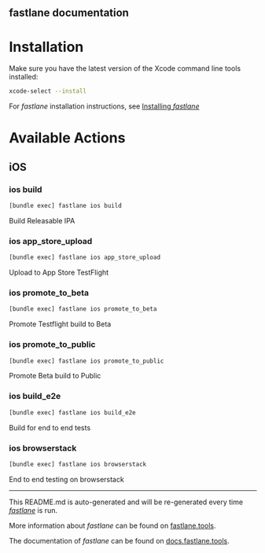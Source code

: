 fastlane documentation
----

# Installation

Make sure you have the latest version of the Xcode command line tools installed:

```sh
xcode-select --install
```

For _fastlane_ installation instructions, see [Installing _fastlane_](https://docs.fastlane.tools/#installing-fastlane)

# Available Actions

## iOS

### ios build

```sh
[bundle exec] fastlane ios build
```

Build Releasable IPA

### ios app_store_upload

```sh
[bundle exec] fastlane ios app_store_upload
```

Upload to App Store TestFlight

### ios promote_to_beta

```sh
[bundle exec] fastlane ios promote_to_beta
```

Promote Testflight build to Beta

### ios promote_to_public

```sh
[bundle exec] fastlane ios promote_to_public
```

Promote Beta build to Public

### ios build_e2e

```sh
[bundle exec] fastlane ios build_e2e
```

Build for end to end tests

### ios browserstack

```sh
[bundle exec] fastlane ios browserstack
```

End to end testing on browserstack

----

This README.md is auto-generated and will be re-generated every time [_fastlane_](https://fastlane.tools) is run.

More information about _fastlane_ can be found on [fastlane.tools](https://fastlane.tools).

The documentation of _fastlane_ can be found on [docs.fastlane.tools](https://docs.fastlane.tools).

